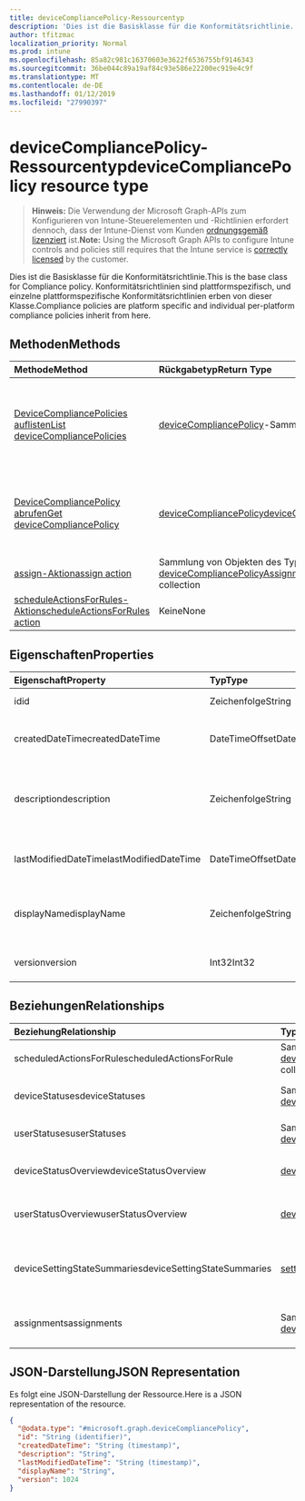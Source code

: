 ```yaml
---
title: deviceCompliancePolicy-Ressourcentyp
description: 'Dies ist die Basisklasse für die Konformitätsrichtlinie. Konformitätsrichtlinien sind plattformspezifisch, und einzelne plattformspezifische Konformitätsrichtlinien erben von dieser Klasse. '
author: tfitzmac
localization_priority: Normal
ms.prod: intune
ms.openlocfilehash: 85a82c981c16370603e3622f6536755bf9146343
ms.sourcegitcommit: 36be044c89a19af84c93e586e22200ec919e4c9f
ms.translationtype: MT
ms.contentlocale: de-DE
ms.lasthandoff: 01/12/2019
ms.locfileid: "27990397"
---
```

# <a name="devicecompliancepolicy-resource-type"></a><span data-ttu-id="4bf89-104">deviceCompliancePolicy-Ressourcentyp</span><span class="sxs-lookup"><span data-stu-id="4bf89-104">deviceCompliancePolicy resource type</span></span>

> <span data-ttu-id="4bf89-105">**Hinweis:** Die Verwendung der Microsoft Graph-APIs zum Konfigurieren von Intune-Steuerelementen und -Richtlinien erfordert dennoch, dass der Intune-Dienst vom Kunden [ordnungsgemäß lizenziert](https://go.microsoft.com/fwlink/?linkid=839381) ist.</span><span class="sxs-lookup"><span data-stu-id="4bf89-105">**Note:** Using the Microsoft Graph APIs to configure Intune controls and policies still requires that the Intune service is [correctly licensed](https://go.microsoft.com/fwlink/?linkid=839381) by the customer.</span></span>

<span data-ttu-id="4bf89-106">Dies ist die Basisklasse für die Konformitätsrichtlinie.</span><span class="sxs-lookup"><span data-stu-id="4bf89-106">This is the base class for Compliance policy.</span></span> <span data-ttu-id="4bf89-107">Konformitätsrichtlinien sind plattformspezifisch, und einzelne plattformspezifische Konformitätsrichtlinien erben von dieser Klasse.</span><span class="sxs-lookup"><span data-stu-id="4bf89-107">Compliance policies are platform specific and individual per-platform compliance policies inherit from here.</span></span> 
## <a name="methods"></a><span data-ttu-id="4bf89-108">Methoden</span><span class="sxs-lookup"><span data-stu-id="4bf89-108">Methods</span></span>
|<span data-ttu-id="4bf89-109">Methode</span><span class="sxs-lookup"><span data-stu-id="4bf89-109">Method</span></span>|<span data-ttu-id="4bf89-110">Rückgabetyp</span><span class="sxs-lookup"><span data-stu-id="4bf89-110">Return Type</span></span>|<span data-ttu-id="4bf89-111">Beschreibung</span><span class="sxs-lookup"><span data-stu-id="4bf89-111">Description</span></span>|
|:---|:---|:---|
|[<span data-ttu-id="4bf89-112">DeviceCompliancePolicies auflisten</span><span class="sxs-lookup"><span data-stu-id="4bf89-112">List deviceCompliancePolicies</span></span>](../api/intune-deviceconfig-devicecompliancepolicy-list.md)|<span data-ttu-id="4bf89-113">[deviceCompliancePolicy](../resources/intune-deviceconfig-devicecompliancepolicy.md)-Sammlung</span><span class="sxs-lookup"><span data-stu-id="4bf89-113">[deviceCompliancePolicy](../resources/intune-deviceconfig-devicecompliancepolicy.md) collection</span></span>|<span data-ttu-id="4bf89-114">Auflisten von Eigenschaften und Beziehungen der [deviceCompliancePolicy](../resources/intune-deviceconfig-devicecompliancepolicy.md)-Objekte.</span><span class="sxs-lookup"><span data-stu-id="4bf89-114">List properties and relationships of the [deviceCompliancePolicy](../resources/intune-deviceconfig-devicecompliancepolicy.md) objects.</span></span>|
|[<span data-ttu-id="4bf89-115">DeviceCompliancePolicy abrufen</span><span class="sxs-lookup"><span data-stu-id="4bf89-115">Get deviceCompliancePolicy</span></span>](../api/intune-deviceconfig-devicecompliancepolicy-get.md)|[<span data-ttu-id="4bf89-116">deviceCompliancePolicy</span><span class="sxs-lookup"><span data-stu-id="4bf89-116">deviceCompliancePolicy</span></span>](../resources/intune-deviceconfig-devicecompliancepolicy.md)|<span data-ttu-id="4bf89-117">Lesen von Eigenschaften und Beziehungen des [deviceCompliancePolicy](../resources/intune-deviceconfig-devicecompliancepolicy.md)-Objekts.</span><span class="sxs-lookup"><span data-stu-id="4bf89-117">Read properties and relationships of the [deviceCompliancePolicy](../resources/intune-deviceconfig-devicecompliancepolicy.md) object.</span></span>|
|[<span data-ttu-id="4bf89-118">assign-Aktion</span><span class="sxs-lookup"><span data-stu-id="4bf89-118">assign action</span></span>](../api/intune-deviceconfig-devicecompliancepolicy-assign.md)|<span data-ttu-id="4bf89-119">Sammlung von Objekten des Typs [deviceCompliancePolicyAssignment](../resources/intune-deviceconfig-devicecompliancepolicyassignment.md)</span><span class="sxs-lookup"><span data-stu-id="4bf89-119">[deviceCompliancePolicyAssignment](../resources/intune-deviceconfig-devicecompliancepolicyassignment.md) collection</span></span>|<span data-ttu-id="4bf89-120">Noch nicht dokumentiert</span><span class="sxs-lookup"><span data-stu-id="4bf89-120">Not yet documented</span></span>|
|[<span data-ttu-id="4bf89-121">scheduleActionsForRules-Aktion</span><span class="sxs-lookup"><span data-stu-id="4bf89-121">scheduleActionsForRules action</span></span>](../api/intune-deviceconfig-devicecompliancepolicy-scheduleactionsforrules.md)|<span data-ttu-id="4bf89-122">Keine</span><span class="sxs-lookup"><span data-stu-id="4bf89-122">None</span></span>|<span data-ttu-id="4bf89-123">Noch nicht dokumentiert</span><span class="sxs-lookup"><span data-stu-id="4bf89-123">Not yet documented</span></span>|

## <a name="properties"></a><span data-ttu-id="4bf89-124">Eigenschaften</span><span class="sxs-lookup"><span data-stu-id="4bf89-124">Properties</span></span>
|<span data-ttu-id="4bf89-125">Eigenschaft</span><span class="sxs-lookup"><span data-stu-id="4bf89-125">Property</span></span>|<span data-ttu-id="4bf89-126">Typ</span><span class="sxs-lookup"><span data-stu-id="4bf89-126">Type</span></span>|<span data-ttu-id="4bf89-127">Beschreibung</span><span class="sxs-lookup"><span data-stu-id="4bf89-127">Description</span></span>|
|:---|:---|:---|
|<span data-ttu-id="4bf89-128">id</span><span class="sxs-lookup"><span data-stu-id="4bf89-128">id</span></span>|<span data-ttu-id="4bf89-129">Zeichenfolge</span><span class="sxs-lookup"><span data-stu-id="4bf89-129">String</span></span>|<span data-ttu-id="4bf89-130">Schlüssel der Entität.</span><span class="sxs-lookup"><span data-stu-id="4bf89-130">Key of the entity.</span></span>|
|<span data-ttu-id="4bf89-131">createdDateTime</span><span class="sxs-lookup"><span data-stu-id="4bf89-131">createdDateTime</span></span>|<span data-ttu-id="4bf89-132">DateTimeOffset</span><span class="sxs-lookup"><span data-stu-id="4bf89-132">DateTimeOffset</span></span>|<span data-ttu-id="4bf89-133">Datum und Uhrzeit der Erstellung des Objekts</span><span class="sxs-lookup"><span data-stu-id="4bf89-133">DateTime the object was created.</span></span>|
|<span data-ttu-id="4bf89-134">description</span><span class="sxs-lookup"><span data-stu-id="4bf89-134">description</span></span>|<span data-ttu-id="4bf89-135">Zeichenfolge</span><span class="sxs-lookup"><span data-stu-id="4bf89-135">String</span></span>|<span data-ttu-id="4bf89-136">Vom Administrator bereitgestellte Beschreibung der Gerätekonfiguration</span><span class="sxs-lookup"><span data-stu-id="4bf89-136">Admin provided description of the Device Configuration.</span></span>|
|<span data-ttu-id="4bf89-137">lastModifiedDateTime</span><span class="sxs-lookup"><span data-stu-id="4bf89-137">lastModifiedDateTime</span></span>|<span data-ttu-id="4bf89-138">DateTimeOffset</span><span class="sxs-lookup"><span data-stu-id="4bf89-138">DateTimeOffset</span></span>|<span data-ttu-id="4bf89-139">Datum und Uhrzeit der letzten Änderung des Objekts.</span><span class="sxs-lookup"><span data-stu-id="4bf89-139">DateTime the object was last modified.</span></span>|
|<span data-ttu-id="4bf89-140">displayName</span><span class="sxs-lookup"><span data-stu-id="4bf89-140">displayName</span></span>|<span data-ttu-id="4bf89-141">Zeichenfolge</span><span class="sxs-lookup"><span data-stu-id="4bf89-141">String</span></span>|<span data-ttu-id="4bf89-142">Vom Administrator bereitgestellter Name der Gerätekonfiguration</span><span class="sxs-lookup"><span data-stu-id="4bf89-142">Admin provided name of the device configuration.</span></span>|
|<span data-ttu-id="4bf89-143">version</span><span class="sxs-lookup"><span data-stu-id="4bf89-143">version</span></span>|<span data-ttu-id="4bf89-144">Int32</span><span class="sxs-lookup"><span data-stu-id="4bf89-144">Int32</span></span>|<span data-ttu-id="4bf89-145">Version der Gerätekonfiguration.</span><span class="sxs-lookup"><span data-stu-id="4bf89-145">Version of the device configuration.</span></span>|

## <a name="relationships"></a><span data-ttu-id="4bf89-146">Beziehungen</span><span class="sxs-lookup"><span data-stu-id="4bf89-146">Relationships</span></span>
|<span data-ttu-id="4bf89-147">Beziehung</span><span class="sxs-lookup"><span data-stu-id="4bf89-147">Relationship</span></span>|<span data-ttu-id="4bf89-148">Typ</span><span class="sxs-lookup"><span data-stu-id="4bf89-148">Type</span></span>|<span data-ttu-id="4bf89-149">Beschreibung</span><span class="sxs-lookup"><span data-stu-id="4bf89-149">Description</span></span>|
|:---|:---|:---|
|<span data-ttu-id="4bf89-150">scheduledActionsForRule</span><span class="sxs-lookup"><span data-stu-id="4bf89-150">scheduledActionsForRule</span></span>|<span data-ttu-id="4bf89-151">Sammlung von Objekten des Typs [deviceComplianceScheduledActionForRule](../resources/intune-deviceconfig-devicecompliancescheduledactionforrule.md)</span><span class="sxs-lookup"><span data-stu-id="4bf89-151">[deviceComplianceScheduledActionForRule](../resources/intune-deviceconfig-devicecompliancescheduledactionforrule.md) collection</span></span>|<span data-ttu-id="4bf89-152">Die Liste der geplanten Aktion für diese Regel</span><span class="sxs-lookup"><span data-stu-id="4bf89-152">The list of scheduled action for this rule</span></span>|
|<span data-ttu-id="4bf89-153">deviceStatuses</span><span class="sxs-lookup"><span data-stu-id="4bf89-153">deviceStatuses</span></span>|<span data-ttu-id="4bf89-154">Sammlung von Objekten des Typs [deviceComplianceDeviceStatus](../resources/intune-deviceconfig-devicecompliancedevicestatus.md)</span><span class="sxs-lookup"><span data-stu-id="4bf89-154">[deviceComplianceDeviceStatus](../resources/intune-deviceconfig-devicecompliancedevicestatus.md) collection</span></span>|<span data-ttu-id="4bf89-155">Liste von Objekten des Typs „deviceComplianceDeviceStatus“.</span><span class="sxs-lookup"><span data-stu-id="4bf89-155">List of DeviceComplianceDeviceStatus.</span></span>|
|<span data-ttu-id="4bf89-156">userStatuses</span><span class="sxs-lookup"><span data-stu-id="4bf89-156">userStatuses</span></span>|<span data-ttu-id="4bf89-157">Sammlung von Objekten des Typs [deviceComplianceUserStatus](../resources/intune-deviceconfig-devicecomplianceuserstatus.md)</span><span class="sxs-lookup"><span data-stu-id="4bf89-157">[deviceComplianceUserStatus](../resources/intune-deviceconfig-devicecomplianceuserstatus.md) collection</span></span>|<span data-ttu-id="4bf89-158">Liste von Objekten des Typs „deviceComplianceUserStatus“.</span><span class="sxs-lookup"><span data-stu-id="4bf89-158">List of DeviceComplianceUserStatus.</span></span>|
|<span data-ttu-id="4bf89-159">deviceStatusOverview</span><span class="sxs-lookup"><span data-stu-id="4bf89-159">deviceStatusOverview</span></span>|[<span data-ttu-id="4bf89-160">deviceComplianceDeviceOverview</span><span class="sxs-lookup"><span data-stu-id="4bf89-160">deviceComplianceDeviceOverview</span></span>](../resources/intune-deviceconfig-devicecompliancedeviceoverview.md)|<span data-ttu-id="4bf89-161">Übersicht über den Status der Gerätekonformität nach Gerät</span><span class="sxs-lookup"><span data-stu-id="4bf89-161">Device compliance devices status overview</span></span>|
|<span data-ttu-id="4bf89-162">userStatusOverview</span><span class="sxs-lookup"><span data-stu-id="4bf89-162">userStatusOverview</span></span>|[<span data-ttu-id="4bf89-163">deviceComplianceUserOverview</span><span class="sxs-lookup"><span data-stu-id="4bf89-163">deviceComplianceUserOverview</span></span>](../resources/intune-deviceconfig-devicecomplianceuseroverview.md)|<span data-ttu-id="4bf89-164">Übersicht über den Status der Gerätekonformität nach Benutzer</span><span class="sxs-lookup"><span data-stu-id="4bf89-164">Device compliance users status overview</span></span>|
|<span data-ttu-id="4bf89-165">deviceSettingStateSummaries</span><span class="sxs-lookup"><span data-stu-id="4bf89-165">deviceSettingStateSummaries</span></span>|<span data-ttu-id="4bf89-166"> [settingStateDeviceSummary](../resources/intune-deviceconfig-settingstatedevicesummary.md)-Sammlung</span><span class="sxs-lookup"><span data-stu-id="4bf89-166">[settingStateDeviceSummary](../resources/intune-deviceconfig-settingstatedevicesummary.md) collection</span></span>|<span data-ttu-id="4bf89-167">Übersicht über den Einstellungsstatus der Konformitätsrichtlinie nach Gerät</span><span class="sxs-lookup"><span data-stu-id="4bf89-167">Compliance Setting State Device Summary</span></span>|
|<span data-ttu-id="4bf89-168">assignments</span><span class="sxs-lookup"><span data-stu-id="4bf89-168">assignments</span></span>|<span data-ttu-id="4bf89-169">Sammlung von Objekten des Typs [deviceCompliancePolicyAssignment](../resources/intune-deviceconfig-devicecompliancepolicyassignment.md)</span><span class="sxs-lookup"><span data-stu-id="4bf89-169">[deviceCompliancePolicyAssignment](../resources/intune-deviceconfig-devicecompliancepolicyassignment.md) collection</span></span>|<span data-ttu-id="4bf89-170">Sammlung von Zuweisungen für die Konformitätsrichtlinie.</span><span class="sxs-lookup"><span data-stu-id="4bf89-170">The collection of assignments for this compliance policy.</span></span>|

## <a name="json-representation"></a><span data-ttu-id="4bf89-171">JSON-Darstellung</span><span class="sxs-lookup"><span data-stu-id="4bf89-171">JSON Representation</span></span>
<span data-ttu-id="4bf89-172">Es folgt eine JSON-Darstellung der Ressource.</span><span class="sxs-lookup"><span data-stu-id="4bf89-172">Here is a JSON representation of the resource.</span></span>
<!-- {
  "blockType": "resource",
  "keyProperty": "id",
  "@odata.type": "microsoft.graph.deviceCompliancePolicy"
}
-->
``` json
{
  "@odata.type": "#microsoft.graph.deviceCompliancePolicy",
  "id": "String (identifier)",
  "createdDateTime": "String (timestamp)",
  "description": "String",
  "lastModifiedDateTime": "String (timestamp)",
  "displayName": "String",
  "version": 1024
}
```



